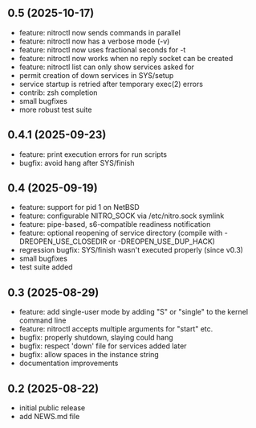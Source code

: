 ## 0.5 (2025-10-17)

* feature: nitroctl now sends commands in parallel
* feature: nitroctl now has a verbose mode (-v)
* feature: nitroctl now uses fractional seconds for -t
* feature: nitroctl now works when no reply socket can be created
* feature: nitroctl list can only show services asked for
* permit creation of down services in SYS/setup
* service startup is retried after temporary exec(2) errors
* contrib: zsh completion
* small bugfixes
* more robust test suite

## 0.4.1 (2025-09-23)

* feature: print execution errors for run scripts
* bugfix: avoid hang after SYS/finish

## 0.4 (2025-09-19)

* feature: support for pid 1 on NetBSD
* feature: configurable NITRO_SOCK via /etc/nitro.sock symlink
* feature: pipe-based, s6-compatible readiness notification
* feature: optional reopening of service directory
  (compile with -DREOPEN_USE_CLOSEDIR or -DREOPEN_USE_DUP_HACK)
* regression bugfix: SYS/finish wasn't executed properly (since v0.3)
* small bugfixes
* test suite added

## 0.3 (2025-08-29)

* feature: add single-user mode by adding "S" or "single" to the
  kernel command line
* feature: nitroctl accepts multiple arguments for "start" etc.
* bugfix: properly shutdown, slaying could hang
* bugfix: respect 'down' file for services added later
* bugfix: allow spaces in the instance string
* documentation improvements

## 0.2 (2025-08-22)

* initial public release
* add NEWS.md file
